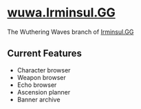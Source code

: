 # **[wuwa.Irminsul.GG](https://wuwa.irminsul.gg/)**

The Wuthering Waves branch of [Irminsul.GG](https://irminsul.gg/)

## **Current Features**

- Character browser
- Weapon browser
- Echo browser
- Ascension planner
- Banner archive
